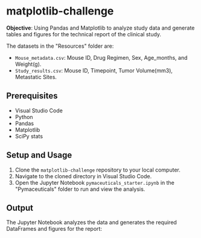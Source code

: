 # matplotlib-challenge
**Objective**: Using Pandas and Matplotlib to analyze study data and generate tables and figures for the technical report of the clinical study. 

The datasets in the "Resources" folder are:
- `Mouse_metadata.csv`: Mouse ID, Drug Regimen, Sex, Age_months, and Weight(g).
- `Study_results.csv`: Mouse ID, Timepoint, Tumor Volume(mm3), Metastatic Sites.

## Prerequisites
- Visual Studio Code
- Python
- Pandas
- Matplotlib
- SciPy stats

## Setup and Usage
1. Clone the `matplotlib-challenge` repository to your local computer.
2. Navigate to the cloned directory in Visual Studio Code.
3. Open the Jupyter Notebook `pymaceuticals_starter.ipynb` in the "Pymaceuticals" folder to run and view the analysis.

## Output
The Jupyter Notebook analyzes the data and generates the required DataFrames and figures for the report:
